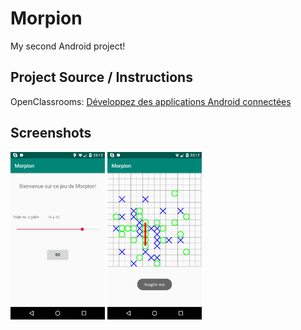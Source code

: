 # Morpion

My second Android project!

## Project Source / Instructions

OpenClassrooms: 
[Développez des applications Android connectées](https://openclassrooms.com/fr/courses/4428411-developpez-des-applications-android-connectees/4529356-tp-de-mise-en-pratique-developpez-un-jeu-de-morpion)

## Screenshots


<p float="left">
  <img src="./Morpion_2.png" width="30%" />
  <img src="./Morpion_1.png" width="30%" />
</p>
